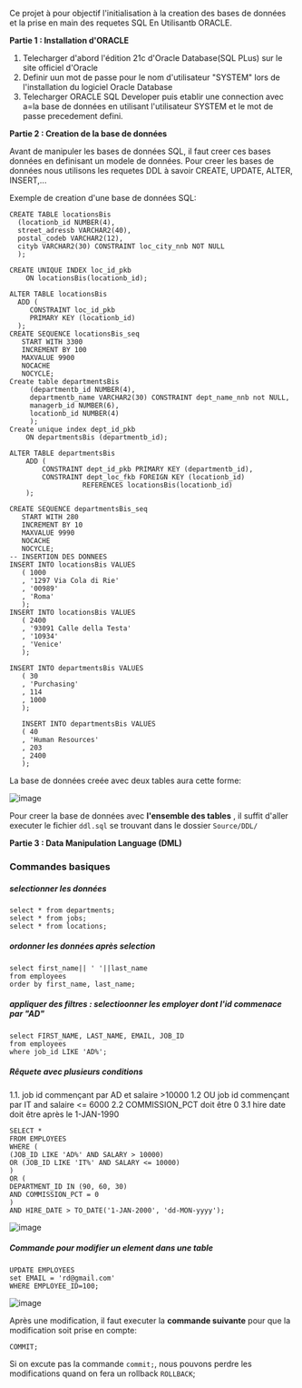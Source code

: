 Ce projet à pour objectif l'initialisation à la creation des bases de données et la prise en main des requetes SQL En Utilisantb ORACLE.

**Partie 1 : Installation d'ORACLE**

 1. Telecharger  d'abord l'édition 21c d'Oracle Database(SQL PLus) sur le site officiel d'Oracle
 2. Definir uun mot de passe  pour le nom d'utilisateur "SYSTEM" lors de l'installation du logiciel Oracle Database
 3. Telecharger  ORACLE SQL Developer puis etablir une connection avec a=la base de données en utilisant l'utilisateur SYSTEM et le mot de passe precedement defini.


**Partie 2 :  Creation de la base de données**

Avant de manipuler les bases de données SQL, il faut creer ces bases données en definisant un modele de données. Pour creer les bases de données nous utilisons les requetes DDL à savoir CREATE, UPDATE, ALTER, INSERT,...

Exemple de creation d'une base de données SQL: 

```
CREATE TABLE locationsBis
  (locationb_id NUMBER(4),
  street_adressb VARCHAR2(40),
  postal_codeb VARCHAR2(12),
  cityb VARCHAR2(30) CONSTRAINT loc_city_nnb NOT NULL
  );
  
CREATE UNIQUE INDEX loc_id_pkb
    ON locationsBis(locationb_id);
    
ALTER TABLE locationsBis
  ADD (
     CONSTRAINT loc_id_pkb 
     PRIMARY KEY (locationb_id)
  );
CREATE SEQUENCE locationsBis_seq
   START WITH 3300
   INCREMENT BY 100
   MAXVALUE 9900
   NOCACHE
   NOCYCLE;
Create table departmentsBis
     (departmentb_id NUMBER(4),
     departmentb_name VARCHAR2(30) CONSTRAINT dept_name_nnb not NULL,
     managerb_id NUMBER(6),
     locationb_id NUMBER(4)
     );
Create unique index dept_id_pkb
    ON departmentsBis (departmentb_id);

ALTER TABLE departmentsBis
    ADD ( 
        CONSTRAINT dept_id_pkb PRIMARY KEY (departmentb_id),
        CONSTRAINT dept_loc_fkb FOREIGN KEY (locationb_id) 
                  REFERENCES locationsBis(locationb_id)
    );
    
CREATE SEQUENCE departmentsBis_seq
   START WITH 280
   INCREMENT BY 10
   MAXVALUE 9990
   NOCACHE
   NOCYCLE;
-- INSERTION DES DONNEES 
INSERT INTO locationsBis VALUES 
   ( 1000 
   , '1297 Via Cola di Rie'
   , '00989'
   , 'Roma'
   );
INSERT INTO locationsBis VALUES 
   ( 2400 
   , '93091 Calle della Testa'
   , '10934'
   , 'Venice'
   );
   
INSERT INTO departmentsBis VALUES 
   ( 30
   , 'Purchasing'
   , 114
   , 1000
   );
   
   INSERT INTO departmentsBis VALUES 
   ( 40
   , 'Human Resources'
   , 203
   , 2400
   );

```
La base de données creée avec deux tables  aura cette forme:

![image](https://github.com/ramou2023/SQL-Oracle-Database/assets/140972803/6e14deeb-b2d7-435b-bfe1-8fecb739326b)

Pour creer la base de données avec **l'ensemble des tables** , il suffit d'aller executer le fichier `ddl.sql` se trouvant dans le dossier `Source/DDL/`

**Partie 3 :  Data Manipulation Language (DML)**

### Commandes basiques

##### selectionner les données
```
select * from departments;
select * from jobs;
select * from locations;
```
##### ordonner les données après selection
```
select first_name|| ' '||last_name
from employees
order by first_name, last_name;
```
##### appliquer des filtres : selectioonner les employer dont l'id commenace par "AD"
```
select FIRST_NAME, LAST_NAME, EMAIL, JOB_ID
from employees
where job_id LIKE 'AD%';
```

##### Rêquete avec plusieurs conditions 

1.1. job id commençant par AD et salaire >10000
1.2 OU  job id commençant par  IT and salaire <= 6000
2.2 COMMISSION_PCT doit être  0
3.1 hire date doit être après le  1-JAN-1990
```
SELECT * 
FROM EMPLOYEES
WHERE (
(JOB_ID LIKE 'AD%' AND SALARY > 10000)
OR (JOB_ID LIKE 'IT%' AND SALARY <= 10000)
)
OR (
DEPARTMENT_ID IN (90, 60, 30)
AND COMMISSION_PCT = 0
)
AND HIRE_DATE > TO_DATE('1-JAN-2000', 'dd-MON-yyyy');
```
![image](https://github.com/ramou2023/SQL-Oracle-Database/assets/140972803/0665d219-5615-4499-b02f-922b9f87b8f7)

##### Commande pour modifier un element dans une table
```
UPDATE EMPLOYEES
set EMAIL = 'rd@gmail.com'
WHERE EMPLOYEE_ID=100;
```
![image](https://github.com/ramou2023/SQL-Oracle-Database/assets/140972803/c053233a-a44b-468b-ac0b-cdf6f2a3c47c)

Après une modification, il faut executer la **commande suivante** pour que la modification soit prise en compte:
```
COMMIT;
```
Si on excute pas la commande `commit;`, nous pouvons perdre les modifications quand on fera un rollback `ROLLBACK`;

